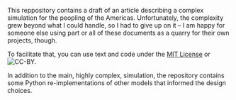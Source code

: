 This reppository contains a draft of an article describing a complex simulation for the peopling of the Americas. Unfortunately, the complexity grew beyond what I could handle, so I had to give up on it – I am happy for someone else using part or all of these documents as a quarry for their own projects, though.

To facilitate that, you can use text and code under the [MIT License](LICENSE.md#mit-license) or![CC-BY](https://i.creativecommons.org/l/by/4.0/80x15.png).

In addition to the main, highly complex, simulation, the repository contains some Python re-implementations of other models that informed the design choices.
